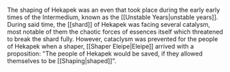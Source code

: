 The shaping of Hekapek was an even that took place during the early early times of the Intermedium, known as the [[Unstable Years|unstable years]]. During said time, the [[shard]] of Hekapek was facing several catalysm, most notable of them the chaotic forces of essences itself which threatened to break the shard fully.  However, cataclysm was prevented for the people of Hekapek when a shaper, [[Shaper Eleipe|Eleipe]] arrived with a proposition: "The people of Hekapek would be saved, if they allowed themselves to be [[Shaping|shaped]]".
